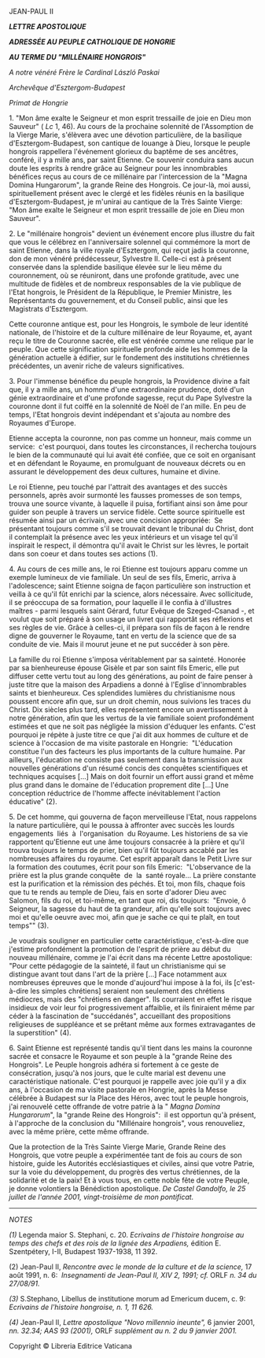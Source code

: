 JEAN-PAUL II

***LETTRE APOSTOLIQUE***

***ADRESSÉE AU PEUPLE CATHOLIQUE DE HONGRIE***

***AU TERME DU "MILLÉNAIRE HONGROIS"***

*A notre vénéré Frère le Cardinal László Paskai*

*Archevêque d'Esztergom-Budapest*

*Primat de Hongrie*

1. "Mon âme exalte le Seigneur et mon esprit tressaille de joie en Dieu mon Sauveur" ( *Lc* 1, 46). Au cours de la prochaine solennité de l'Assomption de la Vierge Marie, s'élèvera avec une dévotion particulière, de la basilique d'Esztergom-Budapest, son cantique de louange à Dieu, lorsque le peuple hongrois rappellera l'événement glorieux du baptême de ses ancêtres, conféré, il y a mille ans, par saint Etienne. Ce souvenir conduira sans aucun doute les esprits à rendre grâce au Seigneur pour les innombrables bénéfices reçus au cours de ce millénaire par l'intercession de la "Magna Domina Hungarorum", la grande Reine des Hongrois. Ce jour-là, moi aussi, spirituellement présent avec le clergé et les fidèles réunis en la basilique d'Esztergom-Budapest, je m'unirai au cantique de la Très Sainte Vierge:  "Mon âme exalte le Seigneur et mon esprit tressaille de joie en Dieu mon Sauveur".

2. Le "millénaire hongrois" devient un événement encore plus illustre du fait que vous le célébrez en l'anniversaire solennel qui commémore la mort de saint Etienne, dans la ville royale d'Esztergom, qui reçut jadis la couronne, don de mon vénéré prédécesseur, Sylvestre II. Celle-ci est à présent conservée dans la splendide basilique élevée sur le lieu même du couronnement, où se réuniront, dans une profonde gratitude, avec une multitude de fidèles et de nombreux responsables de la vie publique de l'Etat hongrois, le Président de la République, le Premier Ministre, les Représentants du gouvernement, et du Conseil public, ainsi que les Magistrats d'Esztergom.

Cette couronne antique est, pour les Hongrois, le symbole de leur identité nationale, de l'histoire et de la culture millénaire de leur Royaume, et, ayant reçu le titre de Couronne sacrée, elle est vénérée comme une relique par le peuple. Que cette signification spirituelle profonde aide les hommes de la génération actuelle à édifier, sur le fondement des institutions chrétiennes précédentes, un avenir riche de valeurs significatives.

3. Pour l'immense bénéfice du peuple hongrois, la Providence divine a fait que, il y a mille ans, un homme d'une extraordinaire prudence, doté d'un génie extraordinaire et d'une profonde sagesse, reçut du Pape Sylvestre la couronne dont il fut coiffé en la solennité de Noël de l'an mille. En peu de temps, l'Etat hongrois devint indépendant et s'ajouta au nombre des Royaumes d'Europe.

Etienne accepta la couronne, non pas comme un honneur, mais comme un service:  c'est pourquoi, dans toutes les circonstances, il rechercha toujours le bien de la communauté qui lui avait été confiée, que ce soit en organisant et en défendant le Royaume, en promulguant de nouveaux décrets ou en assurant le développement des deux cultures, humaine et divine.

Le roi Etienne, peu touché par l'attrait des avantages et des succès personnels, après avoir surmonté les fausses promesses de son temps, trouva une source vivante, à laquelle il puisa, fortifiant ainsi son âme pour guider son peuple à travers un service fidèle. Cette source spirituelle est résumée ainsi par un écrivain, avec une concision appropriée:  Se présentant toujours comme s'il se trouvait devant le tribunal du Christ, dont il contemplait la présence avec les yeux intérieurs et un visage tel qu'il inspirait le respect, il démontra qu'il avait le Christ sur les lèvres, le portait dans son coeur et dans toutes ses actions (1).

4. Au cours de ces mille ans, le roi Etienne est toujours apparu comme un exemple lumineux de vie familiale. Un seul de ses fils, Emeric, arriva à l'adolescence; saint Etienne soigna de façon particulière son instruction et veilla à ce qu'il fût enrichi par la science, alors nécessaire. Avec sollicitude, il se préoccupa de sa formation, pour laquelle il le confia à d'illustres maîtres - parmi lesquels saint Gérard, futur Evêque de Szeged-Csanad -, et voulut que soit préparé à son usage un livret qui rapportât ses réflexions et ses règles de vie. Grâce à celles-ci, il prépara son fils de façon à le rendre digne de gouverner le Royaume, tant en vertu de la science que de sa conduite de vie. Mais il mourut jeune et ne put succéder à son père.

La famille du roi Etienne s'imposa véritablement par sa sainteté. Honorée par sa bienheureuse épouse Gisèle et par son saint fils Emeric, elle put diffuser cette vertu tout au long des générations, au point de faire penser à juste titre que la maison des Arpadiens a donné à l'Eglise d'innombrables saints et bienheureux. Ces splendides lumières du christianisme nous poussent encore afin que, sur un droit chemin, nous suivions les traces du Christ. Dix siècles plus tard, elles représentent encore un avertissement à notre génération, afin que les vertus de la vie familiale soient profondément estimées et que ne soit pas négligée la mission d'éduquer les enfants. C'est pourquoi je répète à juste titre ce que j'ai dit aux hommes de culture et de science à l'occasion de ma visite pastorale en Hongrie:  "L'éducation constitue l'un des facteurs les plus importants de la culture humaine. Par ailleurs, l'éducation ne consiste pas seulement dans la transmission aux nouvelles générations d'un résumé concis des conquêtes scientifiques et techniques acquises \[...\] Mais on doit fournir un effort aussi grand et même plus grand dans le domaine de l'éducation proprement dite \[...\] Une conception réductrice de l'homme affecte inévitablement l'action éducative" (2).

5. De cet homme, qui gouverna de façon merveilleuse l'Etat, nous rappelons la nature particulière, qui le poussa à affronter avec succès les lourds engagements  liés  à  l'organisation  du Royaume. Les historiens de sa vie rapportent qu'Etienne eut une âme toujours consacrée à la prière et qu'il trouva toujours le temps de prier, bien qu'il fût toujours accablé par les nombreuses affaires du royaume. Cet esprit apparaît dans le Petit Livre sur la formation des coutumes, écrit pour son fils Emeric:  "L'observance de la prière est la plus grande conquête  de  la  santé royale... La prière constante est la purification et la rémission des péchés. Et toi, mon fils, chaque fois que tu te rends au temple de Dieu, fais en sorte d'adorer Dieu avec Salomon, fils du roi, et toi-même, en tant que roi, dis toujours:  "Envoie, ô Seigneur, la sagesse du haut de ta grandeur, afin qu'elle soit toujours avec moi et qu'elle oeuvre avec moi, afin que je sache ce qui te plaît, en tout temps"" (3).

Je voudrais souligner en particulier cette caractéristique, c'est-à-dire que j'estime profondément la promotion de l'esprit de prière au début du nouveau millénaire, comme je l'ai écrit dans ma récente Lettre apostolique:  "Pour cette pédagogie de la sainteté, il faut un christianisme qui se distingue avant tout dans l'art de la prière \[...\] Face notamment aux nombreuses épreuves que le monde d'aujourd'hui impose à la foi, ils \[c'est-à-dire les simples chrétiens\] seraient non seulement des chrétiens médiocres, mais des "chrétiens en danger". Ils courraient en effet le risque insidieux de voir leur foi progressivement affaiblie, et ils finiraient même par céder à la fascination de "succédanés", accueillant des propositions religieuses de suppléance et se prêtant même aux formes extravagantes de la superstition" (4).

6. Saint Etienne est représenté tandis qu'il tient dans les mains la couronne sacrée et consacre le Royaume et son peuple à la "grande Reine des Hongrois". Le Peuple hongrois adhéra si fortement à ce geste de consécration, jusqu'à nos jours, que le culte marial est devenu une caractéristique nationale. C'est pourquoi je rappelle avec joie qu'il y a dix ans, à l'occasion de ma visite pastorale en Hongrie, après la Messe célébrée à Budapest sur la Place des Héros, avec tout le peuple hongrois, j'ai renouvelé cette offrande de votre patrie à la " *Magna Domina Hungarorum*", la "grande Reine des Hongrois":  il est opportun qu'à présent, à l'approche de la conclusion du "Millénaire hongrois", vous renouveliez, avec la même prière, cette même offrande.

Que la protection de la Très Sainte Vierge Marie, Grande Reine des Hongrois, que votre peuple a expérimentée tant de fois au cours de son histoire, guide les Autorités ecclésiastiques et civiles, ainsi que votre Patrie, sur la voie du développement, du progrès des vertus chrétiennes, de la solidarité et de la paix! Et à vous tous, en cette noble fête de votre Peuple, je donne volontiers la Bénédiction apostolique. *De Castel Gandolfo, le 25 juillet de l'année 2001, vingt-troisième de mon pontificat.*

* * *

*NOTES*

*(1)* Legenda maior S. Stephani, c. 20. *Ecrivains de l'histoire hongroise au temps des chefs et des rois de la lignée des Arpadiens,* édition E. Szentpétery, I-II, Budapest 1937-1938, 11 392.

(2) Jean-Paul II, *Rencontre avec le monde de la culture et de la science,* 17 août 1991, n. 6:  *Insegnamenti de Jean-Paul II, XIV 2, 1991; cf.* ORLF *n. 34 du 27/08/91.*

*(3)* S.Stephano, Libellus de institutione morum ad Emericum ducem, c. 9:  *Ecrivains de l'histoire hongroise, n. 1, 11 626.*

*(4)* Jean-Paul II, *Lettre apostolique "Novo millennio ineunte",* 6 janvier 2001, *nn. 32.34; AAS 93 (2001),* ORLF *supplément au n. 2 du 9 janvier 2001.*

Copyright © Libreria Editrice Vaticana